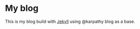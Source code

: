 # My blog

This is my blog build with [Jekyll](http://jekyllrb.com/) using @karpathy blog as a base.
